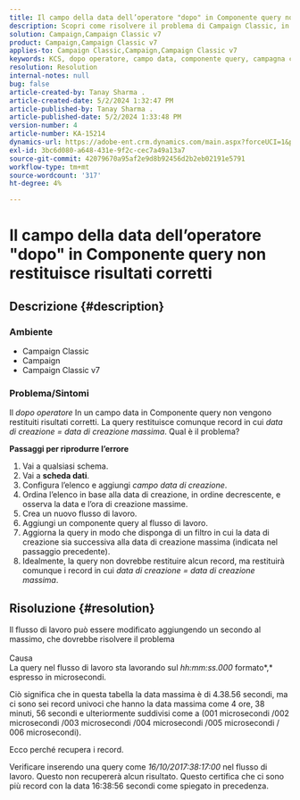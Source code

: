 ```yaml
---
title: Il campo della data dell’operatore "dopo" in Componente query non restituisce risultati corretti
description: Scopri come risolvere il problema di Campaign Classic, in cui l’operatore after in un campo data nel componente Query non restituisce risultati corretti.
solution: Campaign,Campaign Classic v7
product: Campaign,Campaign Classic v7
applies-to: Campaign Classic,Campaign,Campaign Classic v7
keywords: KCS, dopo operatore, campo data, componente query, campagna classica
resolution: Resolution
internal-notes: null
bug: false
article-created-by: Tanay Sharma .
article-created-date: 5/2/2024 1:32:47 PM
article-published-by: Tanay Sharma .
article-published-date: 5/2/2024 1:33:48 PM
version-number: 4
article-number: KA-15214
dynamics-url: https://adobe-ent.crm.dynamics.com/main.aspx?forceUCI=1&pagetype=entityrecord&etn=knowledgearticle&id=05cfa972-8808-ef11-9f8a-6045bd026dc7
exl-id: 3bc6d080-a648-431e-9f2c-cec7a49a13a7
source-git-commit: 42079670a95af2e9d8b92456d2b2eb02191e5791
workflow-type: tm+mt
source-wordcount: '317'
ht-degree: 4%

---
```


# Il campo della data dell’operatore &quot;dopo&quot; in Componente query non restituisce risultati corretti

## Descrizione {#description}


### <b>Ambiente</b>

- Campaign Classic
- Campaign
- Campaign Classic v7




### <b>Problema/Sintomi</b>

Il *dopo operatore* In un campo data in Componente query non vengono restituiti risultati corretti. La query restituisce comunque record in cui *data di creazione = data di creazione massima*. Qual è il problema?



<b>Passaggi per riprodurre l’errore</b>



1. Vai a qualsiasi schema.
2. Vai a <b>scheda dati</b>.
3. Configura l’elenco e aggiungi *campo data di creazione*.
4. Ordina l’elenco in base alla data di creazione, in ordine decrescente, e osserva la data e l’ora di creazione massime.
5. Crea un nuovo flusso di lavoro.
6. Aggiungi un componente query al flusso di lavoro.
7. Aggiorna la query in modo che disponga di un filtro in cui la data di creazione sia successiva alla data di creazione massima (indicata nel passaggio precedente).
8. Idealmente, la query non dovrebbe restituire alcun record, ma restituirà comunque i record in cui *data di creazione = data di creazione massima*.





## Risoluzione {#resolution}




Il flusso di lavoro può essere modificato aggiungendo un secondo al massimo, che dovrebbe risolvere il problema
<br><br>Causa<br>
La query nel flusso di lavoro sta lavorando sul *hh:mm:ss.000* formato*,* espresso in microsecondi.

Ciò significa che in questa tabella la data massima è di 4.38.56 secondi, ma ci sono sei record univoci che hanno la data massima come 4 ore, 38 minuti, 56 secondi e ulteriormente suddivisi come a (001 microsecondi /002 microsecondi /003 microsecondi /004 microsecondi /005 microsecondi / 006 microsecondi).

Ecco perché recupera i record.

Verificare inserendo una query come *16/10/2017:38:17:00* nel flusso di lavoro. Questo non recupererà alcun risultato. Questo certifica che ci sono più record con la data 16:38:56 secondi come spiegato in precedenza.
